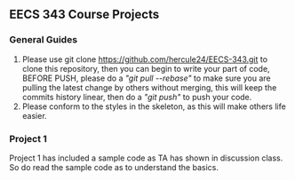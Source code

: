 ## EECS 343 Course Projects
### General Guides
1. Please use git clone https://github.com/hercule24/EECS-343.git to clone this repository, then you can begin to write your part of code, BEFORE PUSH, please do a *"git pull --rebase"* to make sure you are pulling the latest change by others without merging, this will keep the commits history linear, then do a *"git push"* to push your code.
2. Please conform to the styles in the skeleton, as this will make others life easier.
### Project 1
Project 1 has included a sample code as TA has shown in discussion class. So do read the sample code as to understand the basics.

